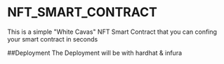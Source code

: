 # NFT_SMART_CONTRACT
This is a simple "White Cavas" NFT Smart Contract that you can confing your smart contract in seconds

##Deployment
The Deployment will be with hardhat & infura

